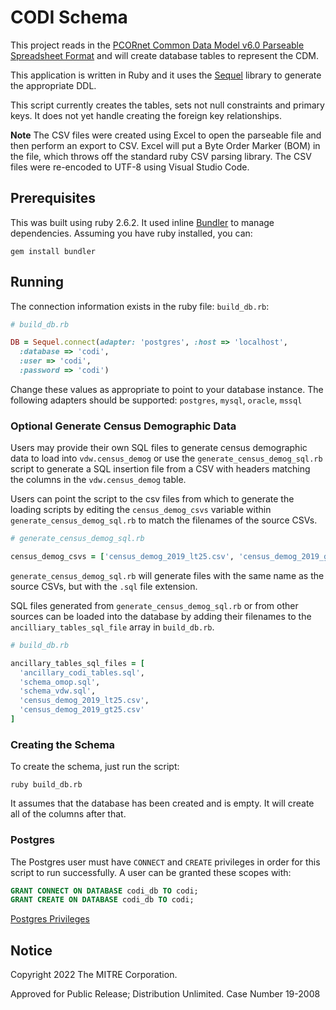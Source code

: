 # CODI Schema
This project reads in the [PCORnet Common Data Model v6.0 Parseable Spreadsheet Format](https://pcornet.org/wp-content/uploads/2021/11/2021_11_29_PCORnet_Common_Data_Model_v6dot0_parseable.xlsx) and will create database tables to represent the CDM.

This application is written in Ruby and it uses the [Sequel](http://sequel.jeremyevans.net/index.html) library to generate the appropriate DDL.

This script currently creates the tables, sets not null constraints and primary keys. It does not yet handle creating the foreign key relationships.

**Note** The CSV files were created using Excel to open the parseable file and then perform an export to CSV. Excel will put a Byte Order Marker (BOM) in the file, which throws off the standard ruby CSV parsing library. The CSV files were re-encoded to UTF-8 using Visual Studio Code.

## Prerequisites

This was built using ruby 2.6.2. It used inline [Bundler](https://bundler.io/) to manage dependencies. Assuming you have ruby installed, you can:

    gem install bundler

## Running

The connection information exists in the ruby file: `build_db.rb`:
```ruby
# build_db.rb

DB = Sequel.connect(adapter: 'postgres', :host => 'localhost',
  :database => 'codi',
  :user => 'codi',
  :password => 'codi')
```
Change these values as appropriate to point to your database instance. The following adapters should be supported: `postgres`, `mysql`, `oracle`, `mssql`

### Optional Generate Census Demographic Data

Users may provide their own SQL files to generate census demographic data to load into `vdw.census_demog` or use the `generate_census_demog_sql.rb` script
to generate a SQL insertion file from a CSV with headers matching the columns in the `vdw.census_demog` table.

Users can point the script to the csv files from which to generate the loading scripts by editing the `census_demog_csvs` variable within `generate_census_demog_sql.rb`
to match the filenames of the source CSVs.

```ruby
# generate_census_demog_sql.rb

census_demog_csvs = ['census_demog_2019_lt25.csv', 'census_demog_2019_gt25.csv']
```

`generate_census_demog_sql.rb` will generate files with the same name as the source CSVs, but with the `.sql` file extension.

SQL files generated from `generate_census_demog_sql.rb` or from other sources can be loaded into the database by adding their filenames to the
`ancilliary_tables_sql_file` array in `build_db.rb`.

```ruby
# build_db.rb

ancillary_tables_sql_files = [
  'ancillary_codi_tables.sql',
  'schema_omop.sql',
  'schema_vdw.sql',
  'census_demog_2019_lt25.csv',
  'census_demog_2019_gt25.csv'
]
```
### Creating the Schema

To create the schema, just run the script:

    ruby build_db.rb

It assumes that the database has been created and is empty. It will create all of the columns after that.

### Postgres

The Postgres user must have `CONNECT` and `CREATE` privileges in order for this script to run successfully. A user can be granted these scopes with:

```sql
GRANT CONNECT ON DATABASE codi_db TO codi;
GRANT CREATE ON DATABASE codi_db TO codi;
```

[Postgres Privileges](https://www.postgresql.org/docs/current/ddl-priv.html)

## Notice

Copyright 2022 The MITRE Corporation.

Approved for Public Release; Distribution Unlimited. Case Number 19-2008
